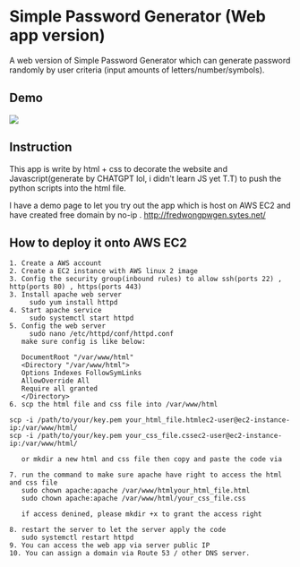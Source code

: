 
# Simple Password Generator (Web app version)

A web version of Simple Password Generator which can generate password randomly by user criteria (input amounts of letters/number/symbols).

## Demo
![ ](relative/path/to/your/gif.gif)


## Instruction
This app is write by html + css to decorate the website and Javascript(generate by CHATGPT lol, i didn't learn JS yet T.T) to push the python scripts into the html file.

I have a demo page to let you try out the app which is host on AWS EC2 and have created free domain by no-ip .
http://fredwongpwgen.sytes.net/


## How to deploy it onto AWS EC2
    1. Create a AWS account 
    2. Create a EC2 instance with AWS linux 2 image
    3. Config the security group(inbound rules) to allow ssh(ports 22) , http(ports 80) , https(ports 443)
    3. Install apache web server
         sudo yum install httpd
    4. Start apache service
         sudo systemctl start httpd
    5. Config the web server
         sudo nano /etc/httpd/conf/httpd.conf     
       make sure config is like below:  

       DocumentRoot "/var/www/html"
       <Directory "/var/www/html">
       Options Indexes FollowSymLinks
       AllowOverride All
       Require all granted
       </Directory>
    6. scp the html file and css file into /var/www/html

    scp -i /path/to/your/key.pem your_html_file.htmlec2-user@ec2-instance-ip:/var/www/html/
    scp -i /path/to/your/key.pem your_css_file.cssec2-user@ec2-instance-ip:/var/www/html/

       or mkdir a new html and css file then copy and paste the code via 
       
    7. run the command to make sure apache have right to access the html and css file
       sudo chown apache:apache /var/www/htmlyour_html_file.html
       sudo chown apache:apache /var/www/html/your_css_file.css

       if access denined, please mkdir +x to grant the access right 

    8. restart the server to let the server apply the code
       sudo systemctl restart httpd
    9. You can access the web app via server public IP
    10. You can assign a domain via Route 53 / other DNS server.
